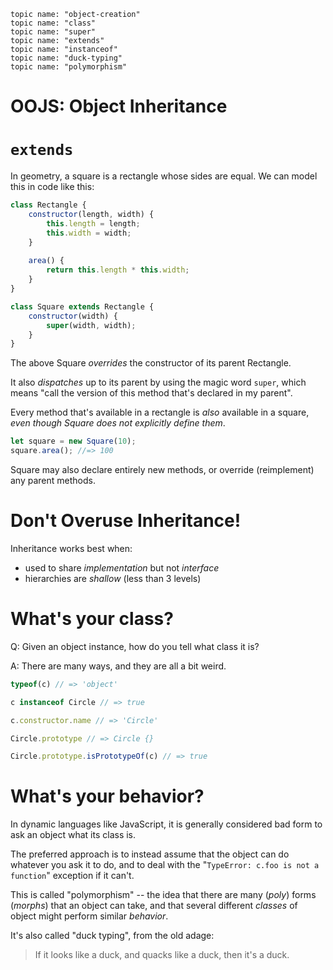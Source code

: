     topic name: "object-creation"
    topic name: "class"
    topic name: "super"
    topic name: "extends"
    topic name: "instanceof"
    topic name: "duck-typing"
    topic name: "polymorphism"

# OOJS: Object Inheritance

# `extends`

<!-- NOTE: this slide is probably way too dense and should be broken up into a few slides -->

In geometry, a square is a rectangle whose sides are equal. We can model this in code like this:

```js
class Rectangle {
    constructor(length, width) {
        this.length = length;
        this.width = width;
    }
    
    area() {
        return this.length * this.width;
    }
}

class Square extends Rectangle {
    constructor(width) {
        super(width, width);
    }
}
```

The above Square *overrides* the constructor of its parent Rectangle.

It also *dispatches* up to its parent by using the magic word `super`, which means "call the version of this method that's declared in my parent".

Every method that's available in a rectangle is *also* available in a square, *even though Square does not explicitly define them*.

```javascript
let square = new Square(10);
square.area(); //=> 100
```

Square may also declare entirely new methods, or override (reimplement) any parent methods.

# Don't Overuse Inheritance!

Inheritance works best when: 

* used to share *implementation* but not *interface*
* hierarchies are *shallow* (less than 3 levels)

# What's your class?

Q: Given an object instance, how do you tell what class it is?

A: There are many ways, and they are all a bit weird.

```js
typeof(c) // => 'object'

c instanceof Circle // => true

c.constructor.name // => 'Circle'

Circle.prototype // => Circle {}

Circle.prototype.isPrototypeOf(c) // => true
```

# What's your behavior?

In dynamic languages like JavaScript, it is generally considered bad form to ask an object what its class is.

The preferred approach is to instead assume that the object can do whatever you ask it to do, and to deal with the "`TypeError: c.foo is not a function`" exception if it can't.

This is called "polymorphism" -- the idea that there are many (*poly*) forms (*morphs*) that an object can take, and that several different *classes* of object might perform similar *behavior*.
 
It's also called "duck typing", from the old adage:

> If it looks like a duck, and quacks like a duck, then it's a duck.

 